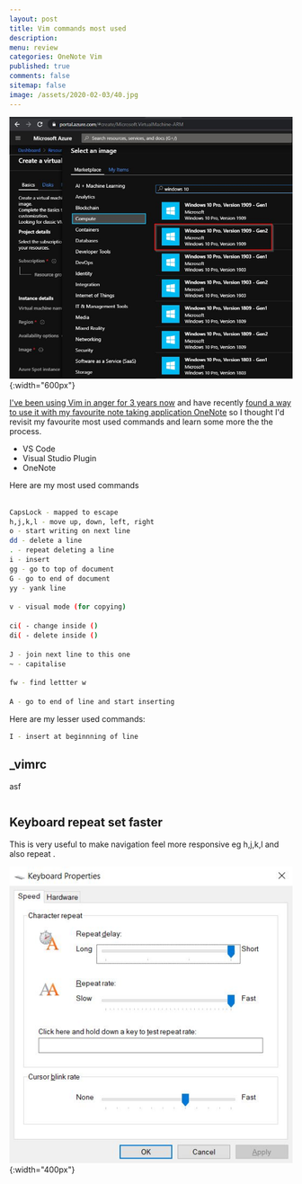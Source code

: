 ```yaml
---
layout: post
title: Vim commands most used 
description: 
menu: review
categories: OneNote Vim 
published: true 
comments: false     
sitemap: false
image: /assets/2020-02-03/40.jpg
---
```


![alt text](/assets/2020-02-03/41.jpg "Choosing an image"){:width="600px"}

[I've been using Vim in anger for 3 years now](/2018/02/21/VIM) and have recently [found a way to use it with my favourite note taking application OneNote](/2020/04/10/OneNote-with-Vim) so I thought I'd revisit my favourite most used commands and learn some more the the process.

- VS Code
- Visual Studio Plugin
- OneNote

Here are my most used commands

```bash

CapsLock - mapped to escape
h,j,k,l - move up, down, left, right
o - start writing on next line
dd - delete a line
. - repeat deleting a line
i - insert
gg - go to top of document
G - go to end of document
yy - yank line

v - visual mode (for copying)

ci( - change inside ()
di( - delete inside ()

J - join next line to this one
~ - capitalise

fw - find lettter w

A - go to end of line and start inserting


```

Here are my lesser used commands:

```bash
I - insert at beginnning of line
```

## _vimrc

asf

```bash

```

## Keyboard repeat set faster

This is very useful to make navigation feel more responsive eg h,j,k,l and also repeat .

![alt text](/assets/2020-04-10/1.jpg "Setting keyboard repeat rate faster"){:width="400px"}